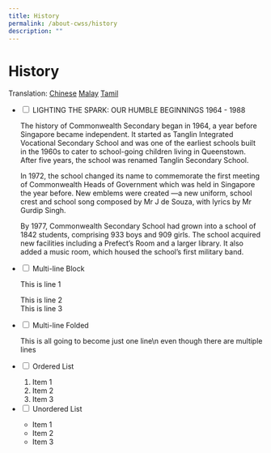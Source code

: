 ```yaml
---
title: History
permalink: /about-cwss/history
description: ""
---
```

History
=======

Translation: [Chinese](https://staging.d2q8d178bncjmq.amplifyapp.com/translation-pages/history-of-commonwealth-cn) [Malay](https://staging.d2q8d178bncjmq.amplifyapp.com/translation-pages/history-of-cwss-ml) [Tamil](https://staging.d2q8d178bncjmq.amplifyapp.com/translation-pages/history-of-cwss-tl)


<ul class="jekyllcodex_accordion">
  <li>
    <input type="checkbox" id="accordion1">
    <label for="accordion1">LIGHTING THE SPARK: OUR HUMBLE BEGINNINGS 1964 - 1988</label>
    <div>
      <p>The history of Commonwealth Secondary began in 1964, a year before Singapore became independent. It started as Tanglin Integrated Vocational Secondary School and was one of the earliest schools built in the 1960s to cater to school-going children living in Queenstown. After five years, the school was renamed Tanglin Secondary School.

In 1972, the school changed its name to commemorate the first meeting of Commonwealth Heads of Government which was held in Singapore the year before. New emblems were created —a new uniform, school crest and school song composed by Mr J de Souza, with lyrics by Mr Gurdip Singh.

By 1977, Commonwealth Secondary School had grown into a school of 1842 students, comprising 933 boys and 909 girls. The school acquired new facilities including a Prefect’s Room and a larger library. It also added a music room, which housed the school’s first military band.</p>
    </div>
	</li>  
  <li>
    <input type="checkbox" id="accordion2">
    <label for="accordion2">Multi-line Block</label>
    <div>
      <p>This is line 1</p>
      <p>This is line 2<br>
        This is line 3</p>
    </div>
  </li>
  <li>
    <input type="checkbox" id="accordion3">
    <label for="accordion3">Multi-line Folded</label>
    <div>
      <p>
        This is all going
        to become just one line\n even though there are multiple lines
      </p>
    </div>
  </li>
  <li>
    <input type="checkbox" id="accordion4">
    <label for="accordion4">Ordered List</label>
    <div>
      <ol>
        <li>Item 1</li>
        <li>Item 2</li>        <li>Item 3</li>
      </ol>
    </div>
  </li>
    
  <li>
    <input type="checkbox" id="accordion5">
    <label for="accordion5">Unordered List</label>
    <div>
      <ul>
        <li>Item 1</li>
        <li>Item 2</li>
        <li>Item 3</li>
      </ul>
    </div>
  </li>
</ul>